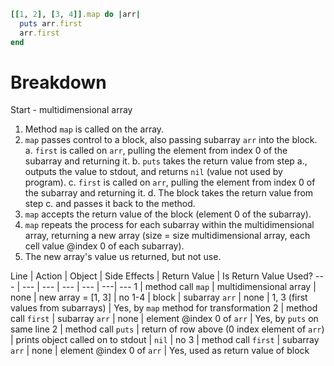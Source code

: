 ```ruby
[[1, 2], [3, 4]].map do |arr|
  puts arr.first
  arr.first
end
```

# Breakdown

Start - multidimensional array

1. Method ```map``` is called on the array.
2. ```map``` passes control to a block, also passing subarray ```arr``` into the block.
    a. ```first``` is called on ```arr```, pulling the element from index 0 of the subarray and returning it.
    b. ```puts``` takes the return value from step a., outputs the value to stdout, and returns ```nil``` (value not used by program).
    c. ```first``` is called on ```arr```, pulling the element from index 0 of the subarray and returning it.
    d. The block takes the return value from step c. and passes it back to the method.
3. ```map``` accepts the return value of the block (element 0 of the subarray).
4. ```map``` repeats the process for each subarray within the multidimensional array, returning a new array (size = size multidimensional array, each cell value @index 0 of each subarray).
5. The new array's value us returned, but not use.

Line | Action | Object | Side Effects | Return Value | Is Return Value Used?
--- | --- | --- | --- | --- | ---| ---
1 | method call ```map``` | multidimensional array | none | new array = [1, 3] | no
1-4 | block | subarray ```arr``` | none | 1, 3 (first values from subarrays) | Yes, by ```map``` method for transformation
2 | method call ```first``` | subarray ```arr``` | none | element @index 0 of ```arr``` | Yes, by ```puts``` on same line
2 | method call ```puts``` | return of row above (0 index element of ```arr```) | prints object called on to stdout | ```nil``` | no
3 | method call ```first``` | subarray ```arr``` | none | element @index 0 of ```arr``` | Yes, used as return value of block

